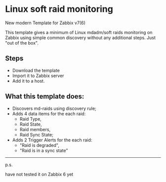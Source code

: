# Linux soft raid monitoring
New modern Template for Zabbix v7(6)


This template gives a minimum of Linux mdadm/soft raids monitoring on Zabbix using simple common discovery without any additional steps. 
Just "out of the box".

## Steps

- Download the template
- Import it to Zabbix server
- Add it to a host.


## What this template does:

- Discovers md-raids using discovery rule;
- Adds 4 data items for the each raid:
  + Raid Type,
  + Raid State,
  + Raid members,
  + Raid Sync State;
- Adds 2 Trigger Alerts for the each raid:
  + "Raid is degraded",
  + "Raid is in a sync state"

 
---

  p.s.
  
  have not tested it on Zabbix 6 yet
